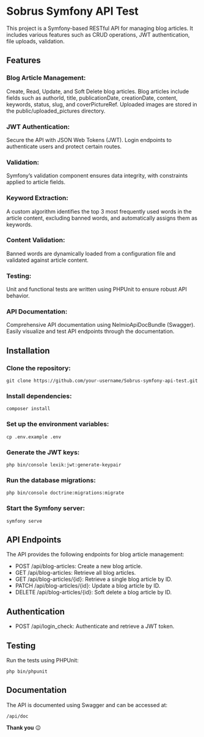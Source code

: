 # Sobrus Symfony API Test

This project is a Symfony-based RESTful API for managing blog articles. It includes various features such as CRUD operations, JWT authentication, file uploads, validation.

## Features

### Blog Article Management:

Create, Read, Update, and Soft Delete blog articles.
Blog articles include fields such as authorId, title, publicationDate, creationDate, content, keywords, status, slug, and coverPictureRef.
Uploaded images are stored in the public/uploaded_pictures directory.

### JWT Authentication:

Secure the API with JSON Web Tokens (JWT).
Login endpoints to authenticate users and protect certain routes.

### Validation:

Symfony’s validation component ensures data integrity, with constraints applied to article fields.

### Keyword Extraction:

A custom algorithm identifies the top 3 most frequently used words in the article content, excluding banned words, and automatically assigns them as keywords.

### Content Validation:

Banned words are dynamically loaded from a configuration file and validated against article content.

### Testing:

Unit and functional tests are written using PHPUnit to ensure robust API behavior.

### API Documentation:

Comprehensive API documentation using NelmioApiDocBundle (Swagger).
Easily visualize and test API endpoints through the documentation.

## Installation

### Clone the repository:
```
git clone https://github.com/your-username/Sobrus-symfony-api-test.git
```
### Install dependencies:
```
composer install
```
### Set up the environment variables:
```
cp .env.example .env
```
### Generate the JWT keys:
```
php bin/console lexik:jwt:generate-keypair
```
### Run the database migrations:
```
php bin/console doctrine:migrations:migrate
```
### Start the Symfony server:
```
symfony serve
```

## API Endpoints
The API provides the following endpoints for blog article management:
- POST /api/blog-articles: Create a new blog article.
- GET /api/blog-articles: Retrieve all blog articles.
- GET /api/blog-articles/{id}: Retrieve a single blog article by ID.
- PATCH /api/blog-articles/{id}: Update a blog article by ID.
- DELETE /api/blog-articles/{id}: Soft delete a blog article by ID.

## Authentication
- POST /api/login_check: Authenticate and retrieve a JWT token.

## Testing
Run the tests using PHPUnit:
```
php bin/phpunit
```
## Documentation
The API is documented using Swagger and can be accessed at:
```
/api/doc
```


**Thank you** 😉
